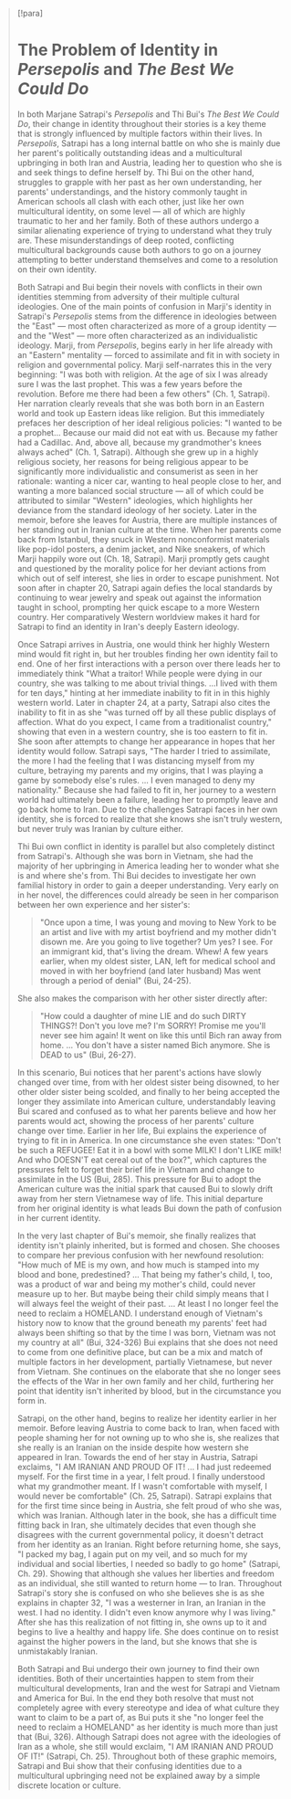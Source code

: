 > [!para]
> # The Problem of Identity in *Persepolis* and *The Best We Could Do*
> 
> In both Marjane Satrapi's *Persepolis* and Thi Bui's *The Best We Could Do*, their change in identity throughout their stories is a key theme that is strongly influenced by multiple factors within their lives. In *Persepolis*, Satrapi has a long internal battle on who she is mainly due her parent's politically outstanding ideas and a multicultural upbringing in both Iran and Austria, leading her to question who she is and seek things to define herself by. Thi Bui on the other hand, struggles to grapple with her past as her own understanding, her parents' understandings, and the history commonly taught in American schools all clash with each other, just like her own multicultural identity, on some level — all of which are highly traumatic to her and her family. Both of these authors undergo a similar alienating experience of trying to understand what they truly are. These misunderstandings of deep rooted, conflicting multicultural backgrounds cause both authors to go on a journey attempting to better understand themselves and come to a resolution on their own identity.
> 
> Both Satrapi and Bui begin their novels with conflicts in their own identities stemming from adversity of their multiple cultural ideologies. One of the main points of confusion in Marji's identity in Satrapi's *Persepolis* stems from the difference in ideologies between the "East" — most often characterized as more of a group identity — and the "West" — more often characterized as an individualistic ideology. Marji, from *Persepolis*, begins early in her life already with an "Eastern" mentality — forced to assimilate and fit in with society in religion and governmental policy. Marji self-narrates this in the very beginning: "I was both with religion. At the age of six I was already sure I was the last prophet. This was a few years before the revolution. Before me there had been a few others" (Ch. 1, Satrapi). Her narration clearly reveals that she was both born in an Eastern world and took up Eastern ideas like religion. But this immediately prefaces her description of her ideal religious policies: "I wanted to be a prophet... Because our maid did not eat with us. Because my father had a Cadillac. And, above all, because my grandmother's knees always ached" (Ch. 1, Satrapi). Although she grew up in a highly religious society, her reasons for being religious appear to be significantly more individualistic and consumerist as seen in her rationale: wanting a nicer car, wanting to heal people close to her, and wanting a more balanced social structure — all of which could be attributed to similar "Western" ideologies, which highlights her deviance from the standard ideology of her society. Later in the memoir, before she leaves for Austria, there are multiple instances of her standing out in Iranian culture at the time. When her parents come back from Istanbul, they snuck in Western nonconformist materials like pop-idol posters, a denim jacket, and Nike sneakers, of which Marji happily wore out (Ch. 18, Satrapi). Marji promptly gets caught and questioned by the morality police for her deviant actions from which out of self interest, she lies in order to escape punishment. Not soon after in chapter 20, Satrapi again defies the local standards by continuing to wear jewelry and speak out against the information taught in school, prompting her quick escape to a more Western country. Her comparatively Western worldview makes it hard for Satrapi to find an identity in Iran's deeply Eastern ideology.
> 
> Once Satrapi arrives in Austria, one would think her highly Western mind would fit right in, but her troubles finding her own identity fail to end. One of her first interactions with a person over there leads her to immediately think "What a traitor! While people were dying in our country, she was talking to me about trivial things. ...I lived with them for ten days," hinting at her immediate inability to fit in in this highly western world. Later in chapter 24, at a party, Satrapi also cites the inability to fit in as she "was turned off by all these public displays of affection. What do you expect, I came from a traditionalist country," showing that even in a western country, she is too eastern to fit in. She soon after attempts to change her appearance in hopes that her identity would follow. Satrapi says, "The harder I tried to assimilate, the more I had the feeling that I was distancing myself from my culture, betraying my parents and my origins, that I was playing a game by somebody else's rules. ... I even managed to deny my nationality." Because she had failed to fit in, her journey to a western world had ultimately been a failure, leading her to promptly leave and go back home to Iran. Due to the challenges Satrapi faces in her own identity, she is forced to realize that she knows she isn't truly western, but never truly was Iranian by culture either.
> 
> Thi Bui own conflict in identity is parallel but also completely distinct from Satrapi's. Although she was born in Vietnam, she had the majority of her upbringing in America leading her to wonder what she is and where she's from. Thi Bui decides to investigate her own familial history in order to gain a deeper understanding. Very early on in her novel, the differences could already be seen in her comparison between her own experience and her sister's:
>> "Once upon a time, I was young and moving to New York to be an artist and live with my artist boyfriend and my mother didn't disown me. Are you going to live together? Um yes? I see. For an immigrant kid, that's living the dream. Whew! A few years earlier, when my oldest sister, LAN, left for medical school and moved in with her boyfriend (and later husband) Mas went through a period of denial" (Bui, 24-25).
> 
>She also makes the comparison with her other sister directly after:
>> "How could a daughter of mine LIE and do such DIRTY THINGS?! Don't you love me? I'm SORRY! Promise me you'll never see him again! It went on like this until Bich ran away from home. ... You don't have a sister named Bich anymore. She is DEAD to us" (Bui, 26-27).
>
> In this scenario, Bui notices that her parent's actions have slowly changed over time, from with her oldest sister being disowned, to her other older sister being scolded, and finally to her being accepted the longer they assimilate into American culture, understandably leaving Bui scared and confused as to what her parents believe and how her parents would act, showing the process of her parents' culture change over time. Earlier in her life, Bui explains the experience of trying to fit in in America. In one circumstance she even states: "Don't be such a REFUGEE! Eat it in a bowl with some MILK! I don't LIKE milk! And who DOESN'T eat cereal out of the box?", which captures the pressures felt to forget their brief life in Vietnam and change to assimilate in the US (Bui, 285). This pressure for Bui to adopt the American culture was the initial spark that caused Bui to slowly drift away from her stern Vietnamese way of life. This initial departure from her original identity is what leads Bui down the path of confusion in her current identity.
> 
> In the very last chapter of Bui's memoir, she finally realizes that identity isn't plainly inherited, but is formed and chosen. She chooses to compare her previous confusion with her newfound resolution: "How much of ME is my own, and how much is stamped into my blood and bone, predestined? ... That being my father's child, I, too, was a product of war and being my mother's child, could never measure up to her. But maybe being their child simply means that I will always feel the weight of their past. ... At least I no longer feel the need to reclaim a HOMELAND. I understand enough of Vietnam's history now to know that the ground beneath my parents' feet had always been shifting so that by the time I was born, Vietnam was not my country at all" (Bui, 324-326) Bui explains that she does not need to come from one definitive place, but can be a mix and match of multiple factors in her development, partially Vietnamese, but never from Vietnam. She continues on the elaborate that she no longer sees the effects of the War in her own family and her child, furthering her point that identity isn't inherited by blood, but in the circumstance you form in.
> 
> Satrapi, on the other hand, begins to realize her identity earlier in her memoir. Before leaving Austria to come back to Iran, when faced with people shaming her for not owning up to who she is, she realizes that she really is an Iranian on the inside despite how western she appeared in Iran. Towards the end of her stay in Austria, Satrapi exclaims, "I AM IRANIAN AND PROUD OF IT! ... I had just redeemed myself. For the first time in a year, I felt proud. I finally understood what my grandmother meant. If I wasn't comfortable with myself, I would never be comfortable" (Ch. 25, Satrapi). Satrapi explains that for the first time since being in Austria, she felt proud of who she was, which was Iranian. Although later in the book, she has a difficult time fitting back in Iran, she ultimately decides that even though she disagrees with the current governmental policy, it doesn't detract from her identity as an Iranian. Right before returning home, she says, "I packed my bag, I again put on my veil, and so much for my individual and social liberties, I needed so badly to go home" (Satrapi, Ch. 29). Showing that although she values her liberties and freedom as an individual, she still wanted to return home — to Iran. Throughout Satrapi's story she is confused on who she believes she is as she explains in chapter 32, "I was a westerner in Iran, an Iranian in the west. I had no identity. I didn't even know anymore why I was living." After she has this realization of not fitting in, she owns up to it and begins to live a healthy and happy life. She does continue on to resist against the higher powers in the land, but she knows that she is unmistakably Iranian.
> 
> Both Satrapi and Bui undergo their own journey to find their own identities. Both of their uncertainties happen to stem from their multicultural developments, Iran and the west for Satrapi and Vietnam and America for Bui. In the end they both resolve that must not completely agree with every stereotype and idea of what culture they want to claim to be a part of, as Bui puts it she "no longer feel the need to reclaim a HOMELAND" as her identity is much more than just that (Bui, 326). Although Satrapi does not agree with the ideologies of Iran as a whole, she still would exclaim, "I AM IRANIAN AND PROUD OF IT!" (Satrapi, Ch. 25). Throughout both of these graphic memoirs, Satrapi and Bui show that their confusing identities due to a multicultural upbringing need not be explained away by a simple discrete location or culture.
